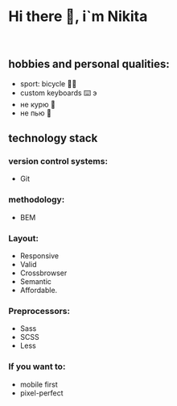 # Hi there 👋, i`m Nikita 

<br/>

## hobbies and personal qualities:
 - sport: bicycle 🚴‍♂️
 - custom keyboards ⌨️ э
 - не курю 🚬
 - не пью  🍾

## technology stack
### version control systems:
- Git

### methodology:
- BEM

### Layout:
- Responsive
- Valid
- Crossbrowser
- Semantic
- Affordable.

### Preprocessors:
- Sass
- SCSS
- Less


### If you want to:
- mobile first
- pixel-perfect

























<!--
**LavlinskiyNikita/LavlinskiyNikita** is a ✨ _special_ ✨ repository because its `README.md` (this file) appears on your GitHub profile.

Here are some ideas to get you started:

- 🔭 I’m currently working on ...
- 🌱 I’m currently learning ...
- 👯 I’m looking to collaborate on ...
- 🤔 I’m looking for help with ...
- 💬 Ask me about ...
- 📫 How to reach me: ...
- 😄 Pronouns: ...
- ⚡ Fun fact: ...
-->
